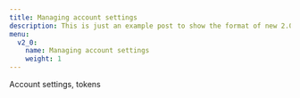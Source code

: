 ```yaml
---
title: Managing account settings
description: This is just an example post to show the format of new 2.0 posts
menu:
  v2_0:
    name: Managing account settings
    weight: 1
---
```


Account settings, tokens
